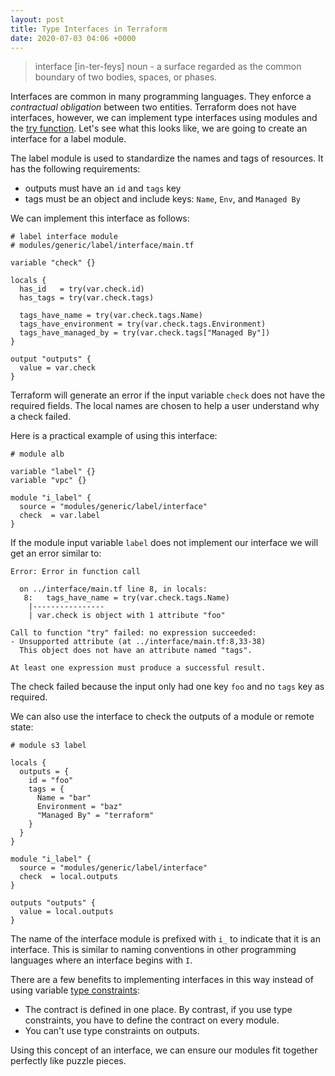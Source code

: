 ```yaml
---
layout: post
title: Type Interfaces in Terraform
date: 2020-07-03 04:06 +0000
---
```


> interface [in-ter-feys] noun - a surface regarded as the common boundary of two bodies, spaces, or phases.

Interfaces are common in many programming languages. They enforce a *contractual obligation* between two entities. Terraform does not have interfaces, however, we can implement type interfaces using modules and the [try function](https://www.terraform.io/docs/configuration/functions/try.html). Let's see what this looks like, we are going to create an interface for a label module.


The label module is used to standardize the names and tags of resources. It has the following requirements:
* outputs must have an `id` and `tags` key
* tags must be an object and include keys: `Name`, `Env`, and `Managed By`

We can implement this interface as follows:

```hcl
# label interface module
# modules/generic/label/interface/main.tf

variable "check" {}

locals {
  has_id   = try(var.check.id)
  has_tags = try(var.check.tags)

  tags_have_name = try(var.check.tags.Name)
  tags_have_environment = try(var.check.tags.Environment)
  tags_have_managed_by = try(var.check.tags["Managed By"])
}

output "outputs" {
  value = var.check
}
```

Terraform will generate an error if the input variable `check` does not have the required fields. The local names are chosen to help a user understand why a check failed.

Here is a practical example of using this interface:

```hcl
# module alb

variable "label" {}
variable "vpc" {}

module "i_label" {
  source = "modules/generic/label/interface"
  check  = var.label
}
```

If the module input variable `label` does not implement our interface we will get an error similar to:

```hcl
Error: Error in function call

  on ../interface/main.tf line 8, in locals:
   8:   tags_have_name = try(var.check.tags.Name)
    |----------------
    | var.check is object with 1 attribute "foo"

Call to function "try" failed: no expression succeeded:
- Unsupported attribute (at ../interface/main.tf:8,33-38)
  This object does not have an attribute named "tags".

At least one expression must produce a successful result.
```

The check failed because the input only had one key `foo` and no `tags` key as required.

We can also use the interface to check the outputs of a module or remote state:

```hcl
# module s3 label

locals {
  outputs = {
    id = "foo"
    tags = {
      Name = "bar"
      Environment = "baz"
      "Managed By" = "terraform"
    }
  }
}

module "i_label" {
  source = "modules/generic/label/interface"
  check  = local.outputs
}

outputs "outputs" {
  value = local.outputs
}
```


The name of the interface module is prefixed with `i_` to indicate that it is an interface. This is similar to naming conventions in other programming languages where an interface begins with `I`.

There are a few benefits to implementing interfaces in this way instead of using variable [type constraints](https://www.terraform.io/docs/configuration/types.html):
* The contract is defined in one place. By contrast, if you use type constraints, you have to define the contract on every module.
* You can't use type constraints on outputs.

Using this concept of an interface, we can ensure our modules fit together perfectly like puzzle pieces.
